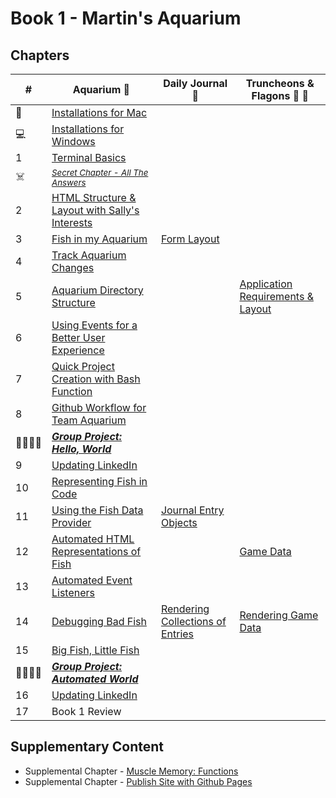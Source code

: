 # Book 1 - Martin's Aquarium

## Chapters

| #  | Aquarium 🐠 | Daily Journal 📔 | Truncheons &amp; Flagons 🏏 🍺 |
|--|--|--|--|
| 🍎  | [Installations for Mac](./chapters/GETTING_STARTED_MAC.md) |       |      |
| 💻  | [Installations for Windows](./chapters/GETTING_STARTED_WINDOWS.md) |  |  |
| 1 | [Terminal Basics](./chapters/CLI_BASICS.md) |  |  |
| ☠️ | <sub>_[Secret Chapter - All The Answers](./chapters/ANSWER_KEY.md)_</sub> |  |  |
| 2 | [HTML Structure &amp; Layout with Sally's Interests](./chapters/HTML_COMPONENTS.md) |  |  |
| 3 | [Fish in my Aquarium](./chapters/HTML_AQUARIUM.md) | [Form Layout](./chapters/DAILY_JOURNAL_STATIC_LAYOUT.md) |  |
| 4 | [Track Aquarium Changes](./chapters/GIT_BASICS.md) |  |  |
| 5 | [Aquarium Directory Structure](./chapters/BASH_HELPERS.md) |  | [Application Requirements & Layout](./chapters/TF_STRUCTURE_LAYOUT.md) |
| 6 | [Using Events for a Better User Experience](./chapters/BASIC_EVENTS.md) |  |  |
| 7 | [Quick Project Creation with Bash Function](./chapters/AQUARIUM_JS_DIRECTORIES.md) |  |  |
| 8 | [Github Workflow for Team Aquarium](./chapters/GIT_WORKFLOW.md) |  |  |
| 👨‍👨‍👦‍👦 | [**_Group Project: Hello, World_**](./chapters/HELLO_WORLD.md) |  |  |
| 9 | [Updating LinkedIn](./chapters/LINKEDIN_HELLO_WORLD.md) |  |  |
| 10 | [Representing Fish in Code](./chapters/BASIC_DATA_STRUCTURES.md) |  |  |
| 11 | [Using the Fish Data Provider](./chapters/EXPORTING_FISH.md) | [Journal Entry Objects](./chapters/DAILY_JOURNAL_OBJECT_DOM.md) |  |
| 12 | [Automated HTML Representations of Fish](./chapters/CREATING_FISH_COMPONENTS.md) |  | [Game Data](./chapters/TF_GAME_DATA.md) |
| 13 | [Automated Event Listeners](./chapters/DYNAMIC_EVENT_LISTENERS.md) |  |  |
| 14 | [Debugging Bad Fish](./chapters/DEBUG_THE_AQUARIUM.md) | [Rendering Collections of Entries](./chapters/DAILY_JOURNAL_DATA_DOM.md) | [Rendering Game Data](./chapters/TF_GAME_RENDER.md) |
| 15 | [Big Fish, Little Fish](./chapters/FILTERING_FISH.md) |  | |
| 👨‍👨‍👦‍👦 | [**_Group Project: Automated World_**](./chapters/AUTO_WORLD.md) |  |  |
| 16 | [Updating LinkedIn](./chapters/LINKEDIN_HELLO_WORLD_DEUX.md) |  |  |
| 17 | Book 1 Review |  |  |


## Supplementary Content

* Supplemental Chapter - [Muscle Memory: Functions](./chapters/FUNCTION_PRACTICE.md)
* Supplemental Chapter - [Publish Site with Github Pages](./chapters/GITHUB_PAGES.md)

